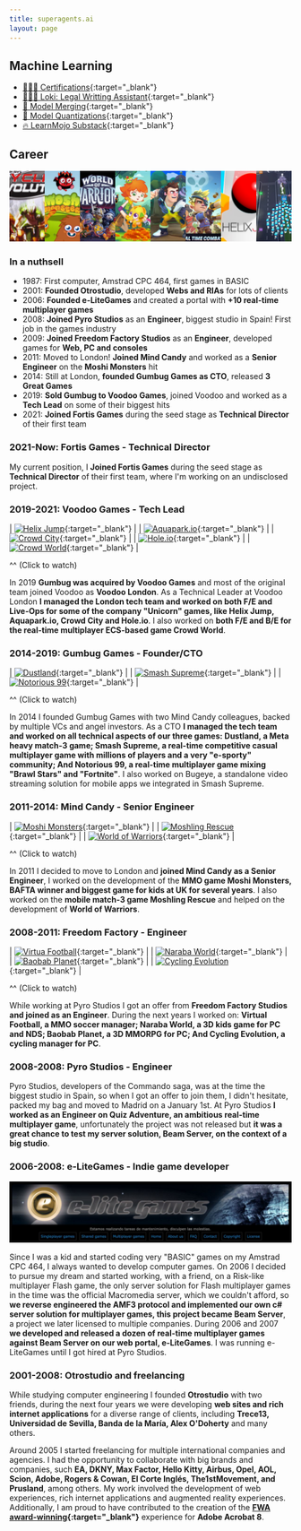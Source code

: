```yaml
---
title: superagents.ai
layout: page
---
```


<a href="https://www.linkedin.com/in/ignacio-garmendia-a2076a3" target="_blank">
  <i class="fa-brands fa-linkedin"></i>
</a>
<a href="https://github.com/neopolita" target="_blank">
  <i class="fa-brands fa-github"></i>
</a>
<a href="https://twitter.com/codepolita" target="_blank">
  <i class="fa-brands fa-twitter"></i>
</a>

## Machine Learning

- [🧑🏻‍🎓 Certifications](https://www.linkedin.com/in/ignacio-garmendia-a2076a3/details/certifications/){:target="_blank"}
- [👩🏻‍⚖️ Loki: Legal Writting Assistant](https://www.superagents.ai/2024/05/04/loki/){:target="_blank"}
- [🧪 Model Merging](https://www.superagents.ai/2024/05/04/model_merging/){:target="_blank"}
- [🤗 Model Quantizations](https://huggingface.co/collections/neopolita/quants-65edf306a24bc01911107199){:target="_blank"}
- [🔥 LearnMojo Substack](https://learnmojo.substack.com/){:target="_blank"}

## Career 

![Games](https://github.com/Neopolita/superagents.ai/blob/main/images/games.png?raw=true)
### In a nuthsell

- 1987: First computer, Amstrad CPC 464, first games in BASIC
- 2001: **Founded Otrostudio**, developed **Webs and RIAs** for lots of clients
- 2006: **Founded e-LiteGames** and created a portal with **+10 real-time multiplayer games**
- 2008: **Joined Pyro Studios** as an **Engineer**, biggest studio in Spain! First job in the games industry
- 2009: **Joined Freedom Factory Studios** as an **Engineer**, developed games for **Web, PC and consoles**
- 2011: Moved to London! **Joined Mind Candy** and worked as a **Senior Engineer** on the **Moshi Monsters** hit
- 2014: Still at London, **founded Gumbug Games as CTO**, released **3 Great Games**
- 2019: **Sold Gumbug to Voodoo Games**, joined Voodoo and worked as a **Tech Lead** on some of their biggest hits
- 2021: **Joined Fortis Games** during the seed stage as **Technical Director** of their first team

### 2021-Now: Fortis Games - Technical Director

My current position, I **Joined Fortis Games** during the seed stage as **Technical Director** of their first team, where I'm working on an undisclosed project.

### 2019-2021: Voodoo Games - Tech Lead

| [![Helix Jump](http://img.youtube.com/vi/jhhqLsF074k/0.jpg)](http://www.youtube.com/watch?v=jhhqLsF074k){:target="_blank"} | | [![Aquapark.io](http://img.youtube.com/vi/GBeLmwW__BY/0.jpg)](http://www.youtube.com/watch?v=GBeLmwW__BY){:target="_blank"} | | [![Crowd City](http://img.youtube.com/vi/FL7UQiGJvdQ/0.jpg)](http://www.youtube.com/watch?v=FL7UQiGJvdQ){:target="_blank"} | | [![Hole.io](http://img.youtube.com/vi/lJDYb73h_qk/0.jpg)](http://www.youtube.com/watch?v=lJDYb73h_qk){:target="_blank"} | | [![Crowd World](http://img.youtube.com/vi/xGBrSkeZxuw/0.jpg)](http://www.youtube.com/watch?v=xGBrSkeZxuw){:target="_blank"} |

^^ (Click to watch)

In 2019 **Gumbug was acquired by Voodoo Games** and most of the original team joined Voodoo as **Voodoo London**. As a Technical Leader at Voodoo London **I managed the London tech team and worked on both F/E and Live-Ops for some of the company "Unicorn" games, like Helix Jump, Aquapark.io, Crowd City and Hole.io**. I also worked on **both F/E and B/E for the real-time multiplayer ECS-based game Crowd World**.

### 2014-2019: Gumbug Games - Founder/CTO

| [![Dustland](http://img.youtube.com/vi/up7XVYRfiW0/0.jpg)](http://www.youtube.com/watch?v=up7XVYRfiW0){:target="_blank"} | | [![Smash Supreme](http://img.youtube.com/vi/wmNJFQ48f0U/0.jpg)](http://www.youtube.com/watch?v=wmNJFQ48f0U){:target="_blank"} | | [![Notorious 99](http://img.youtube.com/vi/ojWSzx2M5BM/0.jpg)](http://www.youtube.com/watch?v=ojWSzx2M5BM){:target="_blank"} |

^^ (Click to watch)

In 2014 I founded Gumbug Games with two Mind Candy colleagues, backed by multiple VCs and angel investors. As a CTO **I managed the tech team and worked on all technical aspects of our three games: Dustland, a Meta heavy match-3 game; Smash Supreme, a real-time competitive casual multiplayer game with millions of players and a very "e-sporty" community; And Notorious 99, a real-time multiplayer game mixing "Brawl Stars" and "Fortnite"**. I also worked on Bugeye, a standalone video streaming solution for mobile apps we integrated in Smash Supreme.

### 2011-2014: Mind Candy - Senior Engineer

| [![Moshi Monsters](http://img.youtube.com/vi/RADumi98ZgA/0.jpg)](http://www.youtube.com/watch?v=RADumi98ZgA){:target="_blank"} | | [![Moshling Rescue](http://img.youtube.com/vi/7r-Q0L8x-k0/0.jpg)](http://www.youtube.com/watch?v=7r-Q0L8x-k0){:target="_blank"} | | [![World of Warriors](http://img.youtube.com/vi/tIPu-e6qSw4/0.jpg)](http://www.youtube.com/watch?v=tIPu-e6qSw4){:target="_blank"} |

^^ (Click to watch)

In 2011 I decided to move to London and **joined Mind Candy as a Senior Engineer**, I worked on the development of the **MMO game Moshi Monsters, BAFTA winner and biggest game for kids at UK for several years**. I also worked on the **mobile match-3 game Moshling Rescue** and helped on the development of **World of Warriors**.

### 2008-2011: Freedom Factory - Engineer

| [![Virtua Football](http://img.youtube.com/vi/vq_mzEoVlh8/0.jpg)](http://www.youtube.com/watch?v=vq_mzEoVlh8){:target="_blank"} | | [![Naraba World](http://img.youtube.com/vi/bF5DJOQkFPE/0.jpg)](http://www.youtube.com/watch?v=bF5DJOQkFPE){:target="_blank"} | | [![Baobab Planet](http://img.youtube.com/vi/wIX0pHa6BKQ/0.jpg)](http://www.youtube.com/watch?v=wIX0pHa6BKQ){:target="_blank"} | | [![Cycling Evolution](http://img.youtube.com/vi/IsHRIYzHxFo/0.jpg)](http://www.youtube.com/watch?v=IsHRIYzHxFo){:target="_blank"} |

^^ (Click to watch)

While working at Pyro Studios I got an offer from **Freedom Factory Studios and joined as an Engineer**. During the next years I worked on: **Virtual Football, a MMO soccer manager; Naraba World, a 3D kids game for PC and NDS; Baobab Planet, a 3D MMORPG for PC; And Cycling Evolution, a cycling manager for PC**.

### 2008-2008: Pyro Studios - Engineer

Pyro Studios, developers of the Commando saga, was at the time the biggest studio in Spain, so when I got an offer to join them, I didn't hesitate, packed my bag and moved to Madrid on a January 1st. At Pyro Studios **I worked as an Engineer on Quiz Adventure, an ambitious real-time multiplayer game**, unfortunately the project was not released but **it was a great chance to test my server solution, Beam Server, on the context of a big studio**.

### 2006-2008: e-LiteGames - Indie game developer

![e-LiteGames](https://github.com/Neopolita/superagents.ai/blob/main/images/elitegames.png?raw=true)

Since I was a kid and started coding very "BASIC" games on my Amstrad CPC 464, I always wanted to develop computer games. On 2006 I decided to pursue my dream and started working, with a friend, on a Risk-like multiplayer Flash game, the only server solution for Flash multiplayer games in the time was the official Macromedia server, which we couldn't afford, so **we reverse engineered the AMF3 protocol and implemented our own c# server solution for multiplayer games, this project became Beam Server**, a project we later licensed to multiple companies. During 2006 and 2007 **we developed and released a dozen of real-time multiplayer games against Beam Server on our web portal, e-LiteGames**. I was running e-LiteGames until I got hired at Pyro Studios.

### 2001-2008: Otrostudio and freelancing

While studying computer engineering I founded **Otrostudio** with two friends, during the next four years we were developing **web sites and rich internet applications** for a diverse range of clients, including **Trece13, Universidad de Sevilla, Banda de la María, Alex O'Doherty** and many others.

Around 2005 I started freelancing for multiple international companies and agencies. I had the opportunity to collaborate with big brands and companies, such **EA, DKNY, Max Factor, Hello Kitty, Airbus, Opel, AOL, Scion, Adobe, Rogers & Cowan, El Corte Inglés, The1stMovement, and Prusland**, among others. My work involved the development of web experiences, rich internet applications and augmented reality experiences. Additionally, I am proud to have contributed to the creation of the **[FWA award-winning](https://thefwa.com/cases/adobe-acrobat-8-experience){:target="_blank"}** experience for **Adobe Acrobat 8**.
